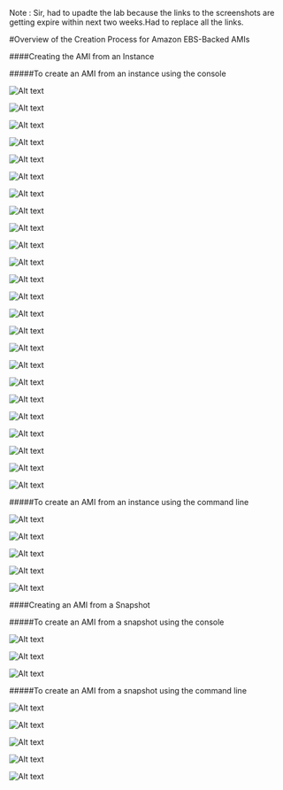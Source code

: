 Note : Sir, had to upadte the lab because the links to the screenshots are getting expire within next two weeks.Had to replace all the links.

#Overview of the Creation Process for Amazon EBS-Backed AMIs

####Creating the AMI from an Instance

#####To create an AMI from an instance using the console 

![Alt text](http://i57.tinypic.com/29qd0k2.jpg)

![Alt text](http://i62.tinypic.com/14t53wy.jpg)

![Alt text](http://i60.tinypic.com/2eeczmf.jpg)

![Alt text](http://i62.tinypic.com/4ta8i9.jpg)

![Alt text](http://i59.tinypic.com/r0rok9.jpg)

![Alt text](http://i61.tinypic.com/2zf5uv6.jpg)

![Alt text](http://i59.tinypic.com/2m76fz8.jpg)

![Alt text](http://i58.tinypic.com/1zlyliw.jpg)

![Alt text](http://i59.tinypic.com/1zlgpw3.jpg)

![Alt text](http://i61.tinypic.com/2ut6dya.jpg)

![Alt text](http://i60.tinypic.com/6rka4p.jpg)

![Alt text](http://i62.tinypic.com/14vpqfl.jpg)

![Alt text](http://i59.tinypic.com/2ducjzr.jpg)

![Alt text](http://i59.tinypic.com/15dxh0g.jpg)

![Alt text](http://i62.tinypic.com/jt3n78.jpg)

![Alt text](http://i58.tinypic.com/1iztpj.jpg)

![Alt text](http://i60.tinypic.com/125nb61.jpg)

![Alt text](http://i60.tinypic.com/14uflnq.jpg)

![Alt text](http://i57.tinypic.com/106d99y.jpg)

![Alt text](http://i62.tinypic.com/j7xb38.jpg)

![Alt text](http://i62.tinypic.com/2wdubfm.jpg)

![Alt text](http://i58.tinypic.com/js0xsk.jpg)

![Alt text](http://i60.tinypic.com/20f6vfc.jpg)

![Alt text](http://i57.tinypic.com/21kjpqt.jpg)



#####To create an AMI from an instance using the command line 

![Alt text](http://i60.tinypic.com/2my96c7.jpg)

![Alt text](http://i62.tinypic.com/11hgx6p.jpg)

![Alt text](http://i57.tinypic.com/2lvbvgi.jpg)

![Alt text](http://i61.tinypic.com/b9iy3q.jpg)

![Alt text](http://i57.tinypic.com/33maadl.jpg)




####Creating an AMI from a Snapshot

#####To create an AMI from a snapshot using the console 

![Alt text](http://i59.tinypic.com/25qsqp0.jpg)

![Alt text](http://i62.tinypic.com/2vtwgih.jpg)

![Alt text](http://i60.tinypic.com/r1it7a.jpg)



#####To create an AMI from a snapshot using the command line 

![Alt text](http://i60.tinypic.com/2my96c7.jpg)

![Alt text](http://i62.tinypic.com/11hgx6p.jpg)

![Alt text](http://i57.tinypic.com/2lvbvgi.jpg)

![Alt text](http://i61.tinypic.com/b9iy3q.jpg)

![Alt text](http://i57.tinypic.com/33maadl.jpg)
